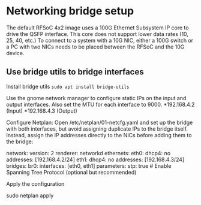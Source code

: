 # Networking bridge setup

The default RFSoC 4x2 image uses a 100G Ethernet Subsystem IP core to drive the QSFP interface. This core does not support lower data rates (10, 25, 40, etc.)
To connect to a system with a 10G NIC, either a 100G switch or a PC with two NICs needs to be placed between the RFSoC and the 10G device. 

## Use bridge utils to bridge interfaces
Install bridge utils
`sudo apt install bridge-utils`

Use the gnome network manager to configure static IPs on the input and output interfaces. Also set the MTU for each interface to 9000.
*192.168.4.2 (Input)
*192.168.4.3 (Output)

Configure Netplan:
Open /etc/netplan/01-netcfg.yaml and set up the bridge with both interfaces, but avoid assigning duplicate IPs to the bridge itself. Instead, assign the IP addresses directly to the NICs before adding them to the bridge:

network:
  version: 2
  renderer: networkd
  ethernets:
    eth0:
      dhcp4: no
      addresses: [192.168.4.2/24]
    eth1:
      dhcp4: no
      addresses: [192.168.4.3/24]
  bridges:
    br0:
      interfaces: [eth0, eth1]
      parameters:
        stp: true  # Enable Spanning Tree Protocol (optional but recommended)

Apply the configuration

sudo netplan apply
